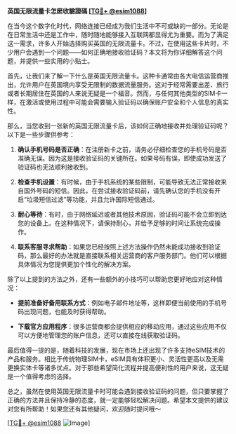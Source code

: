 **英国无限流量卡怎麽收驗證碼 [[TG💪+ @esim1088](https://t.me/s/esim1088)]**

在当今这个数字化时代，网络连接已经成为我们生活中不可或缺的一部分。无论是在日常生活中还是工作中，随时随地能够接入互联网都显得尤为重要。而为了满足这一需求，许多人开始选择购买英国的无限流量卡。不过，在使用这些卡片时，不少用户会遇到一个问题——如何正确地接收验证码？本文将为你详细解答这个问题，并提供一些实用的小贴士。

首先，让我们来了解一下什么是英国无限流量卡。这种卡通常由各大电信运营商推出，允许用户在英国境内享受无限制的数据流量服务。这对于经常需要出差、旅行或者长期居住在英国的人来说无疑是一个福音。然而，与任何其他类型的SIM卡一样，在激活或使用过程中可能会需要输入验证码以确保账户安全和个人信息的真实性。

那么，当您收到一张新的英国无限流量卡后，该如何正确地接收并处理验证码呢？以下是一些步骤供参考：

1. **确认手机号码是否正确**：在注册新卡之前，请务必仔细检查您的手机号码是否准确无误。因为这是接收验证码的关键所在。如果号码有误，即使成功发送了验证码也无法顺利接收到。

2. **检查手机设置**：有时候，由于手机系统的某些限制，可能导致无法正常接收来自国外号码的短信。因此，在尝试接收验证码前，请先确认您的手机没有开启“垃圾短信过滤”等功能，并且允许国际短信通过。

3. **耐心等待**：有时，由于网络延迟或者其他技术原因，验证码可能不会立即到达您的设备上。在这种情况下，请保持耐心，并给予足够的时间让系统完成操作。

4. **联系客服寻求帮助**：如果您已经按照上述方法操作仍然未能成功接收到验证码，那么最好的办法就是直接联系相关运营商的客户服务部门。他们可以根据具体情况为您提供更加个性化的解决方案。

除了以上提到的方法之外，还有一些额外的小技巧可以帮助您更好地应对这种情况：

- **提前准备好备用联系方式**：例如电子邮件地址等，这样即便当前使用的手机号码出现问题，也能及时获得帮助。
  
- **下载官方应用程序**：很多运营商都会提供相应的移动应用，通过这些应用不仅可以方便地管理您的账户信息，还可以直接在线获取验证码。

最后值得一提的是，随着科技的发展，现在市场上还出现了许多支持eSIM技术的产品和服务。相比于传统物理SIM卡，eSIM具有体积更小、灵活性更高以及无需更换实体卡等诸多优点。对于那些希望简化流程并提高便利性的用户来说，这无疑是一个值得考虑的选择。

总之，虽然在使用英国无限流量卡时可能会遇到接收验证码的问题，但只要掌握了正确的方法并且保持冷静的态度，就一定能够轻松解决问题。希望本文提供的建议对您有所帮助！如果您还有其他疑问，欢迎随时提问哦～ 

[[TG💪+ @esim1088](https://t.me/s/esim1088) ![Image](https://i.postimg.cc/4NQfJmqS/Snipaste-2025-05-13-00-14-12.png)]
